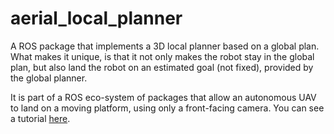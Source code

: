 # aerial_local_planner
A ROS package that implements a 3D local planner based on a global plan. What makes it unique, is that it not only makes the robot stay in the global plan, but also land the robot on an estimated goal (not fixed), provided by the global planner.

It is part of a ROS eco-system of packages that allow an autonomous UAV to land on a moving platform, using only a front-facing camera.
You can see a tutorial [here](http://wiki.ros.org/Tutorials/Landing%20an%20autonomous%20UAV%20on%20a%20moving%20platform%20using%20only%20a%20front%20facing%20camera).
